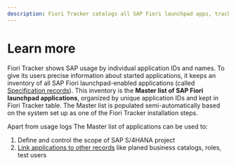 ```yaml
---
description: Fiori Tracker catalogs all SAP Fiori launchpad apps, tracking usage by unique app ID for accurate insights.
---
```

# Learn more

Fiori Tracker shows SAP usage by individual application IDs and names. To give its users precise information about started applications, it keeps an inventory of all SAP Fiori launchpad-enabled applications (called [Specification records](../specification-records.md)). This inventory is the **Master list of SAP Fiori launchpad applications**, organized by unique application IDs and kept in Fiori Tracker table. The Master list is populated semi-automatically based on the system set up as one of the Fiori Tracker installation steps.

Apart from usage logs The Master list of applications can be used to:

1. Define and control the scope of SAP S/4HANA project
2. [Link applications to other records](../tracked.md) like planed business catalogs, roles, test users







